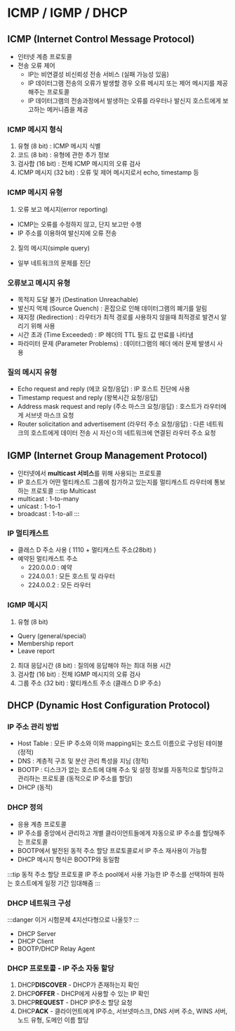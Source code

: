 # ICMP / IGMP / DHCP

## ICMP (Internet Control Message Protocol)
- 인터넷 계층 프로토콜
- 전송 오류 제어
  - IP는 비연결성 비신뢰성 전송 서비스 (실패 가능성 있음)
  - IP 데이터그램 전송의 오류가 발생할 경우 오류 메시지 또는 제어 메시지를 제공해주는 프로토콜
  - IP 데이터그램의 전송과정에서 발생하는 오류를 라우터나 발신지 호스트에게 보고하는 메커니즘을 제공

### ICMP 메시지 형식
1. 유형 (8 bit) : ICMP 메시지 식별
2. 코드 (8 bit) : 유형에 관한 추가 정보
3. 검사합 (16 bit) : 전체 ICMP 메시지의 오류 검사
4. ICMP 메시지 (32 bit) : 오류 및 제어 메시지로서 echo, timestamp 등

### ICMP 메시지 유형
1. 오류 보고 메시지(error reporting)
  - ICMP는 오류를 수정하지 않고, 단지 보고만 수행
  - IP 주소를 이용하여 발신지에 오류 전송
2. 질의 메시지(simple query)
  - 일부 네트워크의 문제를 진단

### 오류보고 메시지 유형
- 목적지 도달 불가 (Destination Unreachable)
- 발신지 억제 (Source Quench) : 혼잡으로 인해 데이터그램의 폐기를 알림
- 재지정 (Redirection) : 라우터가 최적 경로를 사용하지 않을때 최적경로 발견시 알리기 위해 사용
- 시간 초과 (Time Exceeded) : IP 헤더의 TTL 필드 값 만료를 나타냄
- 파라미터 문제 (Parameter Problems) : 데이터그램의 헤더 에러 문제 발생시 사용

### 질의 메시지 유형
- Echo request and reply (에코 요청/응답) : IP 호스트 진단에 사용
- Timestamp request and reply (왕복시간 요청/응답)
- Address mask request and reply (주소 마스크 요청/응답) : 호스트가 라우터에게 서브넷 마스크 요청
- Router solicitation and advertisement (라우터 주소 요청/응답) : 다른 네트워크의 호스트에게 데이터 전송 시 자신ㅇ의 네트워크에 연결된 라우터 주소 요청


## IGMP (Internet Group Management Protocol)
- 인터넷에서 **multicast 서비스**를 위해 사용되는 프로토콜
- IP 호스트가 어떤 멀티캐스트 그룹에 참가하고 있는지를 멀티캐스트 라우터에 통보하는 프로토콜
:::tip Multicast
- multicast : 1-to-many
- unicast : 1-to-1
- broadcast : 1-to-all
:::

### IP 멀티캐스트
- 클래스 D 주소 사용 ( 1110 + 멀티캐스트 주소(28bit) )
- 예약된 멀티캐스트 주소
  - 220.0.0.0 : 예약
  - 224.0.0.1 : 모든 호스트 및 라우터
  - 224.0.0.2 : 모든 라우터


### IGMP 메시지
1. 유형 (8 bit)
  - Query (general/special)
  - Membership report
  - Leave report
2. 최대 응답시간 (8 bit) : 질의에 응답해야 하는 최대 허용 시간
3. 검사합 (16 bit) : 전체 IGMP 메시지의 오류 검사
4. 그룹 주소 (32 bit) : 멅티캐스트 주소 (클래스 D IP 주소)

## DHCP (Dynamic Host Configuration Protocol)
### IP 주소 관리 방법
- Host Table : 모든 IP 주소와 이와 mapping되는 호스트 이름으로 구성된 테이블 (정적)
- DNS : 계층적 구조 및 분산 관리 특성을 지님 (정적)
- BOOTP : 디스크가 없는 호스트에 대해 주소 및 설정 정보를 자동적으로 할당하고 관리하는 프로토콜 (동적으로 IP 주소를 할당)
- DHCP (동적)

### DHCP 정의
- 응용 계층 프로토콜
- IP 주소를 중앙에서 관리하고 개별 클라이언트들에게 자동으로 IP 주소를 할당해주는 프로토콜
- BOOTP에서 발전된 동적 주소 할당 프로토콜로서 IP 주소 재사용이 가능함
- DHCP 메시지 형식은 BOOTP와 동일함

:::tip 동적 주소 할당 프로토콜
IP 주소 pool에서 사용 가능한 IP 주소를 선택하여 원하는 호스트에게 일정 기간 임대해줌
:::

### DHCP 네트워크 구성
:::danger
이거 시험문제 4지선다형으로 나올듯?
:::
- DHCP Server
- DHCP Client
- BOOTP/DHCP Relay Agent

### DHCP 프로토콜 - IP 주소 자동 할당
1. DHCP**DISCOVER** - DHCP가 존재하는지 확인
2. DHCP**OFFER** - DHCP에게 사용할 수 있는 IP 확인
3. DHCP**REQUEST** - DHCP IP주소 할당 요청
4. DHCP**ACK** - 클라이언트에게 IP주소, 서브넷마스크, DNS 서버 주소, WINS 서버, 노드 유형, 도메인 이름 할당